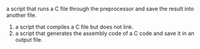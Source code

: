  a script that runs a C file through the preprocessor and save the result into another file.
1. a script that compiles a C file but does not link.
2. a script that generates the assembly code of a C code and save it in an output file.
